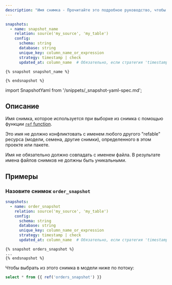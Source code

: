 ```yaml
---
description: "Имя снимка - Прочитайте это подробное руководство, чтобы узнать о конфигурациях в dbt."
---
```


<VersionBlock firstVersion="1.9">
<File name='snapshots/<filename>.yml'>

```yaml
snapshots:
  - name: snapshot_name
    relation: source('my_source', 'my_table')
    config:
      schema: string
      database: string
      unique_key: column_name_or_expression
      strategy: timestamp | check
      updated_at: column_name  # Обязательно, если стратегия 'timestamp'

```

</File>
</VersionBlock>

<VersionBlock lastVersion="1.8">

<File name='snapshots/<filename>.sql'>

```jinja2
{% snapshot snapshot_name %}

{% endsnapshot %}

```

</File>

import SnapshotYaml from '/snippets/_snapshot-yaml-spec.md';

<SnapshotYaml/>

</VersionBlock>

## Описание

Имя снимка, которое используется при выборке из снимка с помощью функции [`ref` function](/reference/dbt-jinja-functions/ref).

Это имя не должно конфликтовать с именем любого другого "refable" ресурса (модели, семена, другие снимки), определенного в этом проекте или пакете.

Имя не обязательно должно совпадать с именем файла. В результате имена файлов снимков не должны быть уникальными.

## Примеры
### Назовите снимок `order_snapshot`

<VersionBlock firstVersion="1.9">
<File name='snapshots/order_snapshot.yml'>


```yaml
snapshots:
  - name: order_snapshot
    relation: source('my_source', 'my_table')
    config:
      schema: string
      database: string
      unique_key: column_name_or_expression
      strategy: timestamp | check
      updated_at: column_name  # Обязательно, если стратегия 'timestamp'
```
</File>

</VersionBlock>

<VersionBlock lastVersion="1.8">
<File name='snapshots/orders.sql'>

```jinja2
{% snapshot orders_snapshot %}
...
{% endsnapshot %}

```

</File>

</VersionBlock>

Чтобы выбрать из этого снимка в модели ниже по потоку:

```sql
select * from {{ ref('orders_snapshot') }}
```